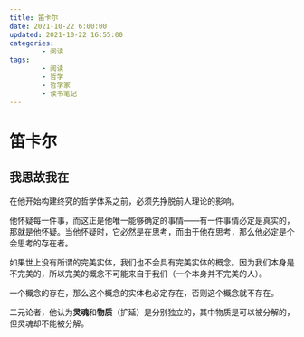 ```yaml
---
title: 笛卡尔
date: 2021-10-22 6:00:00
updated: 2021-10-22 16:55:00
categories:
        - 阅读
tags:
        - 阅读
        - 哲学
        - 哲学家
        - 读书笔记
---
```


# 笛卡尔

## 我思故我在

在他开始构建终究的哲学体系之前，必须先挣脱前人理论的影响。

他怀疑每一件事，而这正是他唯一能够确定的事情——有一件事情必定是真实的，那就是他怀疑。当他怀疑时，它必然是在思考，而由于他在思考，那么他必定是个会思考的存在者。

如果世上没有所谓的完美实体，我们也不会具有完美实体的概念。因为我们本身是不完美的，所以完美的概念不可能来自于我们（一个本身并不完美的人）。

一个概念的存在，那么这个概念的实体也必定存在，否则这个概念就不存在。

二元论者，他认为**灵魂**和**物质**（扩延）是分别独立的，其中物质是可以被分解的，但灵魂却不能被分解。
